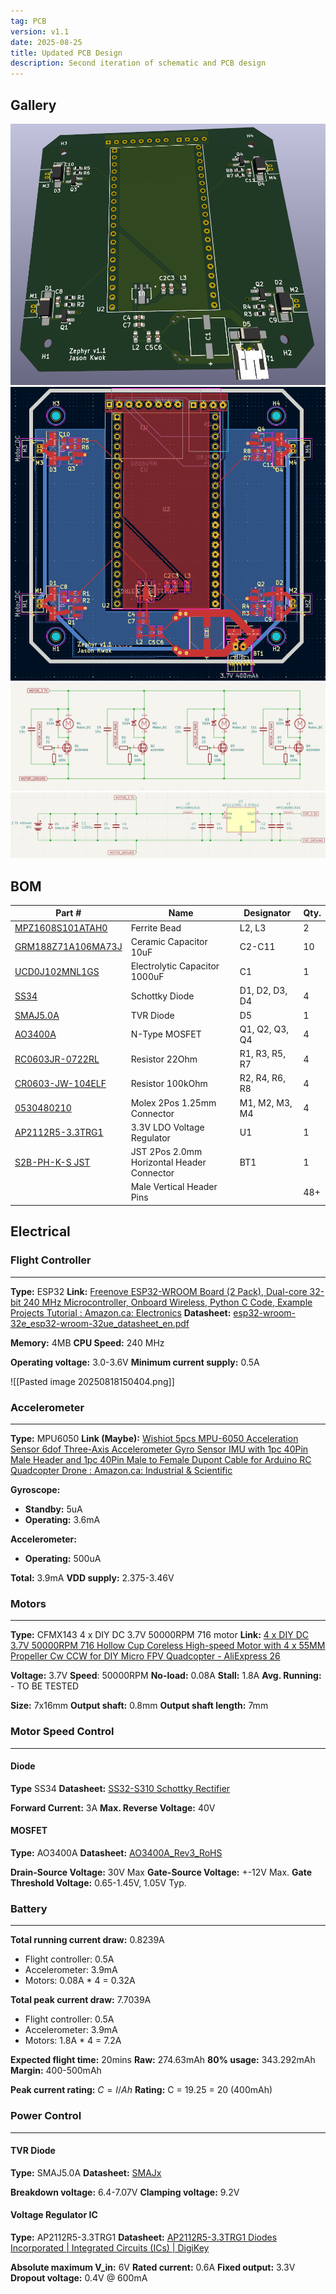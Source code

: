 ```yaml
---
tag: PCB
version: v1.1
date: 2025-08-25
title: Updated PCB Design
description: Second iteration of schematic and PCB design
---
```


## Gallery

![3D render of prototype board - v1.1[caption]](../assets/Board_3D_Proto_v1.1.png "3D render of prototype board - v1.1")
![PCB layout of prototype board - v1.1[caption]](../assets/Board_PCB_Proto_v1.1.png "PCB layout of prototype board - v1.1")
![Motor control board schematic - v1.1[caption]](../assets/Board_Motor_Schm_Proto_v1.1.png "Motor control board schematic - v1.1")
![Power board schematic - v1.1[caption]](../assets/Board_Power_Schm_Proto_v1.1.png "Power board schematic - v1.1")



## BOM


| Part #                                                                                                                                                              | Name                                       | Designator     | Qty. |
| ------------------------------------------------------------------------------------------------------------------------------------------------------------------- | ------------------------------------------ | -------------- | ---- |
| [MPZ1608S101ATAH0](https://www.digikey.ca/en/products/detail/tdk-corporation/MPZ1608S101ATAH0/571871)                                                               | Ferrite Bead                               | L2, L3         | 2    |
| [GRM188Z71A106MA73J](https://www.digikey.ca/en/products/detail/murata-electronics/GRM188Z71A106MA73J/17854471?s=N4IgTCBcDaIOICUCyBGAHGgWgdhQQRQAYA2JPbAZgCkQBdAXyA) | Ceramic Capacitor 10uF                     | C2-C11         | 10   |
| [UCD0J102MNL1GS](https://www.digikey.ca/en/products/detail/nichicon/ucd0j102mnl1gs/2549609)                                                                         | Electrolytic Capacitor 1000uF              | C1             | 1    |
| [SS34](https://www.digikey.ca/en/products/detail/shenzhen-slkormicro-semicon-co-ltd/ss34/21853055)                                                                  | Schottky Diode                             | D1, D2, D3, D4 | 4    |
| [SMAJ5.0A](https://www.digikey.ca/en/products/detail/good-ark-semiconductor/smaj5-0a/18649116)                                                                      | TVR Diode                                  | D5             | 1    |
| [AO3400A](https://www.digikey.ca/en/products/detail/alpha-omega-semiconductor-inc/ao3400a/1855772)                                                                  | N-Type MOSFET                              | Q1, Q2, Q3, Q4 | 4    |
| [RC0603JR-0722RL](https://www.digikey.ca/en/products/detail/yageo/RC0603JR-0722RL/726743)                                                                           | Resistor 22Ohm                             | R1, R3, R5, R7 | 4    |
| [CR0603-JW-104ELF](https://www.digikey.ca/en/products/detail/bourns-inc/CR0603-JW-104ELF/2345098)                                                                   | Resistor 100kOhm                           | R2, R4, R6, R8 | 4    |
| [0530480210](https://www.digikey.ca/en/products/detail/molex/0530480210/242864)                                                                                     | Molex 2Pos 1.25mm Connector                | M1, M2, M3, M4 | 4    |
| [AP2112R5-3.3TRG1](https://www.digikey.ca/en/products/detail/diodes-incorporated/AP2112R5-3-3TRG1/5305557)                                                          | 3.3V LDO Voltage Regulator                 | U1             | 1    |
| [S2B-PH-K-S JST](https://www.digikey.ca/en/products/detail/jst-sales-america-inc/S2B-PH-K-S/926626)                                                                 | JST 2Pos 2.0mm Horizontal Header Connector | BT1            | 1    |
|                                                                                                                                                                     | Male Vertical Header Pins                  |                | 48+  |


## Electrical


### Flight Controller
---

**Type:** ESP32
**Link:** [Freenove ESP32-WROOM Board (2 Pack), Dual-core 32-bit 240 MHz Microcontroller, Onboard Wireless, Python C Code, Example Projects Tutorial : Amazon.ca: Electronics](https://www.amazon.ca/Freenove-ESP32-WROOM-Compatible-Wireless-Detailed/dp/B0C9THDPXP?th=1)
**Datasheet:** [esp32-wroom-32e_esp32-wroom-32ue_datasheet_en.pdf](https://www.espressif.com/sites/default/files/documentation/esp32-wroom-32e_esp32-wroom-32ue_datasheet_en.pdf)

**Memory:** 4MB
**CPU Speed:** 240 MHz

**Operating voltage:** 3.0-3.6V
**Minimum current supply:** 0.5A

![[Pasted image 20250818150404.png]]


### Accelerometer
---

**Type:** MPU6050
**Link (Maybe):** [Wishiot 5pcs MPU-6050 Acceleration Sensor 6dof Three-Axis Accelerometer Gyro Sensor IMU with 1pc 40Pin Male Header and 1pc 40Pin Male to Female Dupont Cable for Arduino RC Quadcopter Drone : Amazon.ca: Industrial & Scientific](https://www.amazon.ca/Acceleration-Sensors-Accelerometer-Three-Axis-Quadcopter/dp/B07V67DQ5N/ref=sr_1_5?crid=V52SERP9P75S&dib=eyJ2IjoiMSJ9.J9hkdZQOlrel1XyPKlHtc-IOM9G3Zv57k6ISrxonR7I1nOohfb5Jf3f4E15bBS1yEfBr06-vTi_9CZUEsgu8_35u4KQ0yL_OVNJ8-pAYY_wCXTidCBb8UVkboJkGWTaGXMPFU3liIDVU2ET0BL3Hn5C9NssJ1O241hiOFwa6_D9qCpVoHk4NubLRZiMxaw-3kvnj5Y2K9s91uATGO8YGch0uvcJtQ_m9hjIMP15KUgMtl96TpbmKmr7YgS95J9bzIv3UUlbfb58gxiBhhHGwydv_dFHN3ZqEp7W1QUSUeKg.259dzy5EwJBDa0jbM6wKNUPmpVk4G2M-BbG3ZAHh4fc&dib_tag=se&keywords=mpu6050&qid=1755554178&sprefix=mpu%2Caps%2C932&sr=8-5&th=1)

**Gyroscope:**
- **Standby:** 5uA
- **Operating:** 3.6mA

**Accelerometer:**
- **Operating:** 500uA

**Total:** 3.9mA
**VDD supply:** 2.375-3.46V


### Motors
---

**Type:** CFMX143 4 x DIY DC 3.7V 50000RPM 716 motor
**Link:** [4 x DIY DC 3.7V 50000RPM 716 Hollow Cup Coreless High-speed Motor with 4 x 55MM Propeller Cw CCW for DIY Micro FPV Quadcopter - AliExpress 26](https://www.aliexpress.com/item/1005006256671599.html?spm=a2g0o.order_list.order_list_main.15.f2671802BMLM1I)

**Voltage:** 3.7V
**Speed**: 50000RPM
**No-load:** 0.08A
**Stall:** 1.8A
**Avg. Running:** - TO BE TESTED

**Size:** 7x16mm
**Output shaft:** 0.8mm
**Output shaft length:** 7mm



### Motor Speed Control
---

#### Diode

**Type** SS34
**Datasheet:** [SS32-S310 Schottky Rectifier](https://www.farnell.com/datasheets/2303855.pdf)

**Forward Current:** 3A
**Max. Reverse Voltage:** 40V


#### MOSFET

**Type:** AO3400A
**Datasheet:** [AO3400A_Rev3_RoHS](https://mm.digikey.com/Volume0/opasdata/d220001/medias/docus/1133/AO3400A_ds.pdf)

**Drain-Source Voltage:** 30V Max
**Gate-Source Voltage:** +-12V Max.
**Gate Threshold Voltage:** 0.65-1.45V, 1.05V Typ.


### Battery
---

**Total running current draw:** 0.8239A
- Flight controller: 0.5A
- Accelerometer: 3.9mA
- Motors: 0.08A * 4 = 0.32A 

**Total peak current draw:** 7.7039A
- Flight controller: 0.5A
- Accelerometer: 3.9mA
- Motors: 1.8A * 4 = 7.2A 

**Expected flight time:** 20mins
**Raw:** 274.63mAh
**80% usage:** 343.292mAh
**Margin:** 400-500mAh

**Peak current rating:** $C=I / Ah$
**Rating:** C = 19.25 = 20 (400mAh)



### Power Control
---

#### TVR Diode

**Type:** SMAJ5.0A
**Datasheet:** [SMAJx](https://goodarksemi.com/docs/datasheets/transient_voltage_suppressors/SMAJx.pdf) 

**Breakdown voltage:** 6.4-7.07V
**Clamping voltage:** 9.2V


#### Voltage Regulator IC

**Type:** AP2112R5-3.3TRG1
**Datasheet:** [AP2112R5-3.3TRG1 Diodes Incorporated | Integrated Circuits (ICs) | DigiKey](https://www.digikey.ca/en/products/detail/diodes-incorporated/AP2112R5-3-3TRG1/5305557)

**Absolute maximum V_in:** 6V
**Rated current:** 0.6A
**Fixed output:** 3.3V
**Dropout voltage:** 0.4V @ 600mA